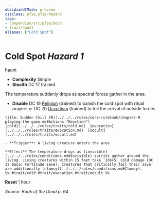 ```yaml
---
obsidianUIMode: preview
cssclass: pf2e,pf2e-hazard
tags:
- compendium/src/pf2e/botd
- trait/haunt
aliases: ["Cold Spot"]
---
```

# Cold Spot *Hazard 1*  
[haunt](../../../rules/traits/haunt.md)  

- **Complexity** Simple
- **Stealth** DC 17 trained  

The temperature suddenly drops as spectral forces gather in the area.

- **Disable** DC 19 [Religion](../../skills.md#Religion) (trained) to banish the cold spot with ritual prayers or DC 20 [Occultism](../../skills.md#Occultism) (trained) to foil the arrival of outside forces  
     
```ad-embed-ability
title: Sudden Chill [R](../../../rules/core-rulebook/chapter-9-playing-the-game.md#Actions "Reaction")
[cold](../../../rules/traits/cold.md)  [evocation](../../../rules/traits/evocation.md)  [occult](../../../rules/traits/occult.md)  

- **Trigger**: A living creature enters the area

**Effect** The temperature drops as [invisible](../../../rules/conditions.md#Invisible) spirits gather around the living. Living creatures within 15 feet take `2d4+5` cold damage (DC 17 basic Fortitude save). Creatures that critically fail their save are additionally [clumsy](../../../rules/conditions.md#Clumsy).  
%% #trait/cold #trait/evocation #trait/occult %%
```

**Reset** 1 hour  

*Source: Book of the Dead p. 64*
